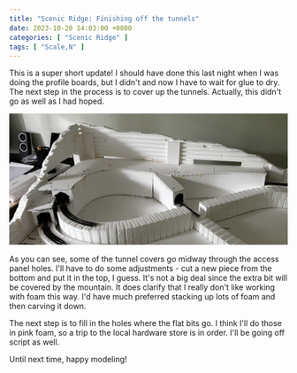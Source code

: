```yaml
---
title: "Scenic Ridge: Finishing off the tunnels"
date: 2023-10-20 14:03:00 +0800
categories: [ "Scenic Ridge" ]
tags: [ "Scale,N" ]
---
```


This is a super short update!  I should have done this last night when I was doing the profile boards, but I didn't and now I have to wait for glue to dry.  The next step in the process is to cover up the tunnels.  Actually, this didn't go as well as I had hoped.

![The tunnels are covered](/assets/2023/10/20/IMG_2245.JPG)

As you can see, some of the tunnel covers go midway through the access panel holes.  I'll have to do some adjustments - cut a new piece from the bottom and put it in the top, I guess.  It's not a big deal since the extra bit will be covered by the mountain.  It does clarify that I really don't like working with foam this way.  I'd have much preferred stacking up lots of foam and then carving it down.

The next step is to fill in the holes where the flat bits go.  I think I'll do those in pink foam, so a trip to the local hardware store is in order.  I'll be going off script as well.  

Until next time, happy modeling!

